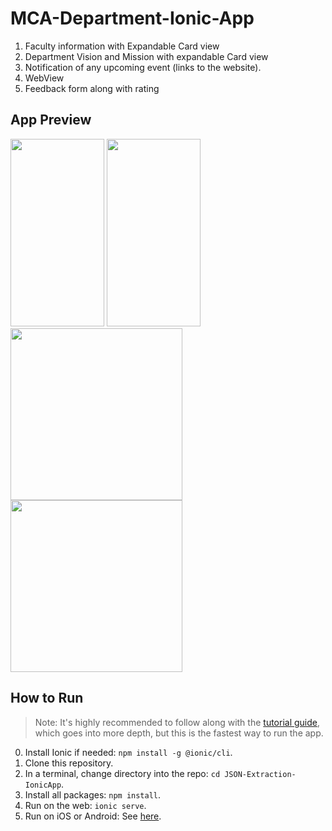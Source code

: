 # MCA-Department-Ionic-App

1)    Faculty information with Expandable Card view
2)    Department Vision and Mission with expandable Card view
3)    Notification of any upcoming event (links to the website).
4)    WebView 
5)    Feedback form along with rating

## App Preview 
<img src='https://telegra.ph/file/eb5ae3b2859a16170a60b.png' width='150' height='300'> <img src='https://telegra.ph/file/5fa24c30c35b5420dfc09.png' width='150' height='300'>
<img src='https://telegra.ph/file/665a2a3e0aebf024f7105.png' width='275' height='275'> <img src='https://telegra.ph/file/e18423d03823f9aa95a5c.png' width='275' height='275'>


## How to Run

> Note: It's highly recommended to follow along with the [tutorial guide](https://ionicframework.com/docs/angular/your-first-app), which goes into more depth, but this is the fastest way to run the app. 

0) Install Ionic if needed: `npm install -g @ionic/cli`.
1) Clone this repository.
2) In a terminal, change directory into the repo: `cd JSON-Extraction-IonicApp`.
3) Install all packages: `npm install`.
4) Run on the web: `ionic serve`.
5) Run on iOS or Android: See [here](https://ionicframework.com/docs/building/running).


